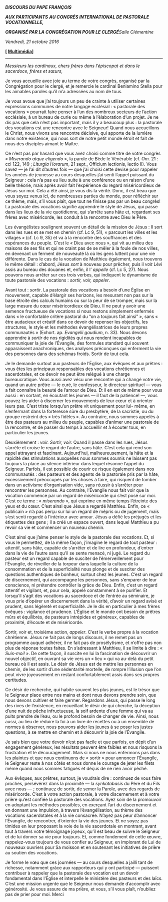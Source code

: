 ***DISCOURS DU PAPE FRANÇOIS***

***AUX PARTICIPANTS*** ***AU CONGRÈS INTERNATIONAL DE PASTORALE VOCATIONNELLE,***

***ORGANISÉ PAR LA CONGRÉGATION POUR LE CLERGÉ**Salle Clémentine*

*Vendredi, 21 octobre 2016*

**\[ [Multimédia](http://w2.vatican.va/content/francesco/it/events/event.dir.html/content/vaticanevents/it/2016/10/21/pastorale-vocazionale.html)\]**

* * *

*Messieurs les cardinaux, chers frères dans l’épiscopat et dans le sacerdoce, frères et sœurs,*

Je vous accueille avec joie au terme de votre congrès, organisé par la Congrégation pour le clergé, et je remercie le cardinal Beniamino Stella pour les aimables paroles qu’il m’a adressées au nom de tous.

Je vous avoue que j’ai toujours un peu de crainte à utiliser certaines expressions communes de notre langage ecclésial : « pastorale des vocations » pourrait faire penser à l’un des nombreux secteurs de l’action ecclésiale, à un bureau de curie ou même à l’élaboration d’un projet. Je ne dis pas que cela n’est pas important, mais il y a beaucoup plus : la pastorale des vocations est une rencontre avec le Seigneur! Quand nous accueillons le Christ, nous vivons une rencontre décisive, qui apporte de la lumière dans notre existence, qui nous sort de notre petit monde étroit et fait de nous des disciples aimant le Maître.

Ce n’est pas par hasard que vous avez choisi comme titre de votre congrès « *Miserando atque eligendo* », la parole de Bède le Vénérable (cf. *Om.* 21 : ccl 122, 149 ; *Liturgia Horarum*, 21 sept., Officium lectionis, lectio II). Vous savez — je l’ai dit d’autres fois — que j’ai choisi cette devise pour rappeler les années de jeunesse au cours desquelles j’ai senti l’appel puissant du Seigneur : cela n’a pas eu lieu suite à une conférence ou en raison d’une belle théorie, mais après avoir fait l’expérience du regard miséricordieux de Jésus sur moi. Cela a été ainsi, je vous dis la vérité. Donc, il est beau que vous soyez venus ici, de nombreuses parties du monde, pour réfléchir sur ce thème, mais, s’il vous plaît, que tout ne finisse pas par un beau congrès! La pastorale des vocations signifie apprendre le style de Jésus, qui passe dans les lieux de la vie quotidienne, qui s’arrête sans hâte et, regardant ses frères avec miséricorde, les conduit à la rencontre avec Dieu le Père.

Les évangélistes soulignent souvent un détail de la mission de Jésus : Il sort dans les rues et se met en chemin (cf. Lc 9, 51), « parcourt les villes et les villages » (cf. Lc 9, 35) et va à la rencontre des souffrances et des espérances du peuple. C’est le « Dieu avec nous », qui vit au milieu des maisons de ses fils et qui ne craint pas de se mêler à la foule de nos villes, en devenant un ferment de nouveauté là où les gens luttent pour une vie différente. Dans le cas de la vocation de Matthieu également, nous trouvons le même détail : d’abord, Jésus *sort* à nouveau pour prêcher, puis il *voit* Lévi assis au bureau des douanes et, enfin, il l’ *appelle* (cf. Lc 5, 27). Nous pouvons nous arrêter sur ces trois verbes, qui indiquent le dynamisme de toute pastorale des vocations : *sortir, voir, appeler*.

Avant tout : *sortir*. La pastorale des vocations a besoin d’une Église en mouvement, capable d’élargir ses horizons, les mesurant non pas sur la base étroite des calculs humains ou sur la peur de se tromper, mais sur la large mesure du cœur miséricordieux de Dieu. Il ne peut y avoir une semence fructueuse de vocations si nous restons simplement enfermés dans « le confortable critère pastoral du “on a toujours fait ainsi” », sans « être audacieux et créatif dans ce devoir de repenser les objectifs, les structures, le style et les méthodes évangélisatrices de leurs propres communautés » (Exhort. ap. *Evangelii gaudium*, n. 33). Nous devons apprendre à *sortir* de nos rigidités qui nous rendent incapables de communiquer la joie de l’Évangile, des formules standard qui souvent apparaissent anachroniques, des analyses préconçues qui enferment la vie des personnes dans des schémas froids. Sortir de tout cela.

Je le demande surtout aux pasteurs de l’Église, aux évêques et aux prêtres : vous êtes les principaux responsables des vocations chrétiennes et sacerdotales, et ce devoir ne peut être relégué à une charge bureaucratique. Vous aussi avez vécu une rencontre qui a changé votre vie, quand un autre prêtre — le curé, le confesseur, le directeur spirituel — vous a fait connaître la beauté de l’amour de Dieu. Et il en est de même pour vous aussi : en sortant, en écoutant les jeunes — il faut de la patience! —, vous pouvez les aider à discerner les mouvements de leur cœur et à orienter leurs pas. C’est triste lorsqu’un prêtre vit uniquement pour lui- même, en s’enfermant dans la forteresse sûre du presbytère, de la sacristie, ou du groupe restreint des « très fidèles ». Au contraire, nous sommes appelés à être des pasteurs au milieu du peuple, capables d’animer une pastorale de la rencontre, et de passer du temps à accueillir et à écouter tous, en particulier les jeunes.

Deuxièmement : *voir. Sortir, voir.* Quand il passe dans les rues, Jésus s’arrête et croise le regard de l’autre, sans hâte. C’est cela qui rend son appel attrayant et fascinant. Aujourd’hui, malheureusement, la hâte et la rapidité des stimulations auxquelles nous sommes soumis ne laissent pas toujours la place au silence intérieur dans lequel résonne l’appel du Seigneur. Parfois, il est possible de courir ce risque également dans nos communautés : des pasteurs et des agents de la pastorale pris par la hâte, excessivement préoccupés par les choses à faire, qui risquent de tomber dans un activisme d’organisation vide, sans réussir à s’arrêter pour rencontrer les personnes. Au contraire, l’Évangile nous fait voir que la vocation commence par un regard de miséricorde qui s’est posé sur moi. C’est ce terme : « *miserando* », qui exprime en même temps l’étreinte des yeux et du cœur. C’est ainsi que Jésus a regardé Matthieu. Enfin, ce « publicain » n’a pas perçu sur lui un regard de mépris ou de jugement, mais s’est senti regardé à l’intérieur avec amour. Jésus a défié les préjugés et les étiquettes des gens ; il a créé un espace ouvert, dans lequel Matthieu a pu revoir sa vie et commencer un nouveau chemin.

C’est ainsi que j’aime penser le style de la pastorale des vocations. Et, si vous le permettez, de la même façon, j’imagine le regard de tout pasteur : attentif, sans hâte, capable de s’arrêter et de lire en profondeur, d’entrer dans la vie de l’autre sans qu’il se sente menacé, ni jugé. Le regard du pasteur est un regard capable de susciter de l’émerveillement pour l’Évangile, de réveiller de la torpeur dans laquelle la culture de la consommation et de la superficialité nous plonge et de susciter des questions authentiques de bonheur, surtout chez les jeunes. C’est un regard de discernement, qui accompagne les personnes, sans s’emparer de leur conscience, ni prétendre contrôler la grâce de Dieu. Enfin, c’est un regard attentif et vigilant, et, pour cela, appelé constamment à se purifier. Et lorsqu’il s’agit des vocations au sacerdoce et de l’entrée au séminaire, je vous prie d’opérer un discernement dans la vérité, d’avoir un regard avisé et prudent, sans légèreté et superficialité. Je le dis en particulier à mes frères évêques : vigilance et prudence. L’Église et le monde ont besoin de prêtres mûrs et équilibrés, de pasteurs intrépides et généreux, capables de proximité, d’écoute et de miséricorde.

Sortir, voir et, troisième action, *appeler*. C’est le verbe propre à la vocation chrétienne. Jésus ne fait pas de longs discours, il ne remet pas un programme auquel adhérer, il ne fait pas de prosélytisme, et n’offre pas non plus de réponse toutes faites. En s’adressant à Matthieu, il se limite à dire : « *Suis-moi!* ». De cette façon, il suscite en lui la fascination de découvrir un nouvel objectif, en ouvrant sa vie vers un « lieu » qui va au-delà du petit bureau où il est assis. Le désir de Jésus est de mettre les personnes en chemin, de les sortir d’une sédentarité mortelle, de rompre l’illusion que l’on peut vivre joyeusement en restant confortablement assis dans ses propres certitudes.

Ce désir de recherche, qui habite souvent les plus jeunes, est le trésor que le Seigneur place entre nos mains et dont nous devons prendre soin, que nous devons cultiver et faire germer. Regardons Jésus, qui passe le long des rives de l’existence, en recueillant le désir de qui cherche, la déception d’une nuit de pêche infructueuse, la soif ardente d’une femme qui va au puits prendre de l’eau, ou le profond besoin de changer de vie. Ainsi, nous aussi, au lieu de réduire la foi à un livre de recettes ou à un ensemble de normes à observer, nous pouvons aider les jeunes à se poser les justes questions, à se mettre en chemin et à découvrir la joie de l’Évangile.

Je sais bien que votre devoir n’est pas facile et que parfois, en dépit d’un engagement généreux, les résultats peuvent être faibles et nous risquons la frustration et le découragement. Mais si nous ne nous enfermons pas dans les plaintes et que nous continuons de « sortir » pour annoncer l’Évangile, le Seigneur reste à nos côtés et nous donne le courage de jeter les filets même quand nous sommes fatigués et déçus de ne rien avoir pêché.

Aux évêques, aux prêtres, surtout, je voudrais dire : continuez de vous faire proches, persévérez dans la proximité — la *synkatabasis* du Père et du Fils avec nous — ; continuez de sortir, de semer la Parole, avec des regards de miséricorde. C’est à votre action pastorale, à votre discernement et à votre prière qu’est confiée la pastorale des vocations. Ayez soin de la promouvoir en adoptant les méthodes possibles, en exerçant l’art du discernement et en donnant une impulsion, à travers l’évangélisation, au thème des vocations sacerdotales et à la vie consacrée. N’ayez pas peur d’annoncer l’Évangile, de rencontrer, d’orienter la vie des jeunes. Et ne soyez pas timides en leur proposant la voie de la vie sacerdotale en montrant, avant tout à travers votre témoignage joyeux, qu’il est beau de suivre le Seigneur et de lui donner sa vie pour toujours. Et, comme fondement de cette œuvre, rappelez-vous toujours de vous confier au Seigneur, en implorant de Lui de nouveaux ouvriers pour Sa moisson et en soutenant les initiatives de prière au soutien des vocations.

Je forme le vœu que ces journées — au cours desquelles a jailli tant de richesse, notamment grâce aux rapporteurs qui y ont participé — puissent contribuer à rappeler que la pastorale des vocation est un devoir fondamental dans l’Église et interpelle le ministère des pasteurs et des laïcs. C’est une mission urgente que le Seigneur nous demande d’accomplir avec générosité. Je vous assure de ma prière, et vous, s’il vous plaît, n’oubliez pas de prier pour moi. Merci